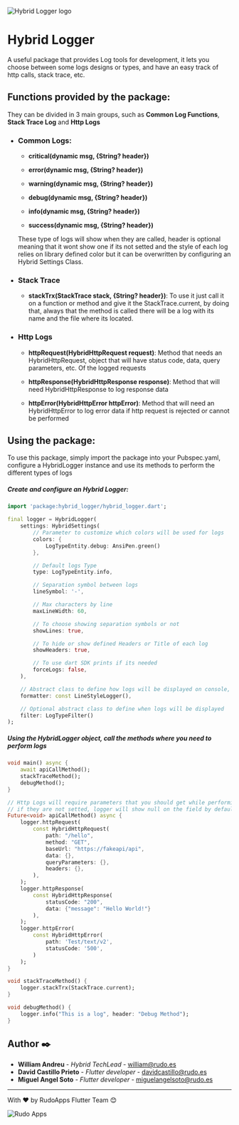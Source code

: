 ![Hybrid Logger logo](https://raw.githubusercontent.com/rudoapps/hybrid-storage/main/flutter/images/hybrid-logger/hybrid-logger-logo.png)

# Hybrid Logger

A useful package that provides Log tools for development, it lets you choose between some logs designs or types, and have an easy track of http calls, stack trace, etc. 

## Functions provided by the package:

They can be divided in 3 main groups, such as **Common Log Functions**, **Stack Trace Log** and **Http Logs**

- ### Common Logs:

   - **critical(dynamic msg, {String? header})** 

   - **error(dynamic msg, {String? header})**

   - **warning(dynamic msg, {String? header})**

   - **debug(dynamic msg, {String? header})**

   - **info(dynamic msg, {String? header})**

   - **success(dynamic msg, {String? header})**

    These type of logs will show when they are called, header is optional meaning that it wont show one if its not setted and the style of each log relies on library defined color but it can be overwritten by configuring an Hybrid Settings Class.

- ### Stack Trace

   - **stackTrx(StackTrace stack, {String? header})**: To use it just call it on a function or method and give it the StackTrace.current, by doing that, always that the method is called there will be a log with its name and the file where its located.

- ### Http Logs

   - **httpRequest(HybridHttpRequest request)**: Method that needs an HybridHttpRequest, object that will have status code, data, query parameters, etc. Of the logged requests

   - **httpResponse(HybridHttpResponse response)**: Method that will need HybridHttpResponse to log response data 

   - **httpError(HybridHttpError httpError)**: Method that will need an HybridHttpError to log error data if http request is rejected or cannot be performed

## Using the package:

To use this package, simply import the package into your Pubspec.yaml, configure a HybridLogger instance and use its methods to perform the different types of logs

##### Create and configure an Hybrid Logger:

```dart
import 'package:hybrid_logger/hybrid_logger.dart';

final logger = HybridLogger(
    settings: HybridSettings(
        // Parameter to customize which colors will be used for logs
        colors: {
            LogTypeEntity.debug: AnsiPen.green()
        },

        // Default logs Type
        type: LogTypeEntity.info,

        // Separation symbol between logs
        lineSymbol: '-',

        // Max characters by line
        maxLineWidth: 60,

        // To choose showing separation symbols or not
        showLines: true,

        // To hide or show defined Headers or Title of each log
        showHeaders: true,

        // To use dart SDK prints if its needed
        forceLogs: false,
    ),

    // Abstract class to define how logs will be displayed on console, default Impl is "LineStyleLogger"
    formatter: const LineStyleLogger(),

    // Optional abstract class to define when logs will be displayed
    filter: LogTypeFilter()
);
```

##### Using the HybridLogger object, call the methods where you need to perform logs

```dart
void main() async {
    await apiCallMethod();
    stackTraceMethod();
    debugMethod();
}

// Http Logs will require parameters that you should get while performing an api call,
// if they are not setted, logger will show null on the field by default
Future<void> apiCallMethod() async {
    logger.httpRequest(
        const HybridHttpRequest(
            path: "/hello",
            method: "GET",
            baseUrl: "https://fakeapi/api",
            data: {},
            queryParameters: {},
            headers: {},
        ),
    );
    logger.httpResponse(
        const HybridHttpResponse(
            statusCode: "200",
            data: {"message": "Hello World!"}
        ),
    );
    logger.httpError(
        const HybridHttpError(
            path: 'Test/text/v2', 
            statusCode: '500',
        )
    );
}

void stackTraceMethod() {
    logger.stackTrx(StackTrace.current);
}

void debugMethod() {
    logger.info("This is a log", header: "Debug Method");
}
```

## Author ✒️

* **William Andreu** - *Hybrid TechLead* - [william@rudo.es](william@rudo.es)
* **David Castillo Prieto** - *Flutter developer* - [davidcastillo@rudo.es](davidcastillo@rudo.es)
* **Miguel Angel Soto** - *Flutter developer* - [miguelangelsoto@rudo.es](miguelangelsoto@rudo.es)
---

With ❤️ by RudoApps Flutter Team 😊

![Rudo Apps](https://rudo.es/wp-content/uploads/logo-rudo.svg)